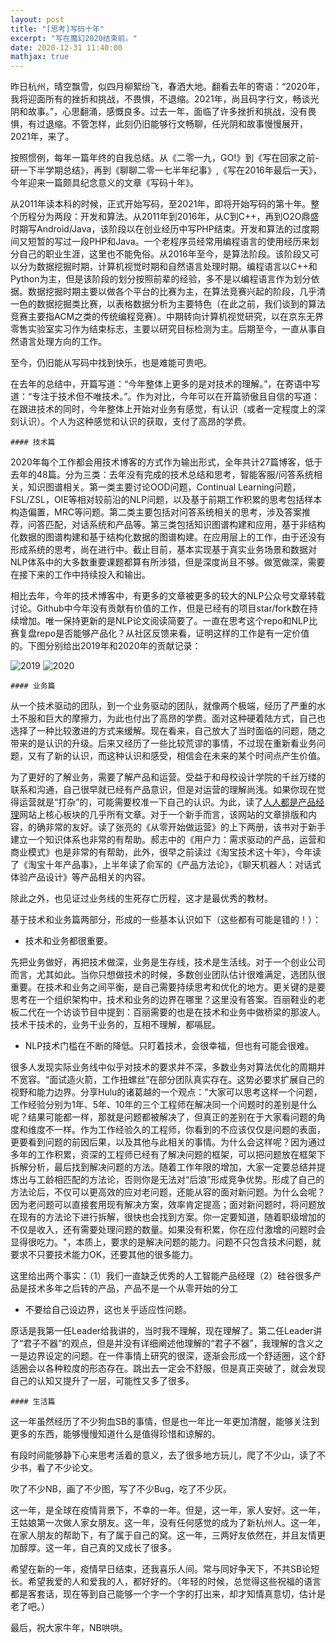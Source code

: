 ```yaml
---
layout: post
title: "[思考]写码十年"
excerpt: "写在魔幻2020结束前。"
date: 2020-12-31 11:40:00
mathjax: true
---
```


昨日杭州，晴空飘雪，似四月柳絮纷飞，春洒大地。翻看去年的寄语：“2020年，我将迎面所有的挫折和挑战，不畏惧，不退缩。2021年，尚且码字行文，畅谈光阴和故事。”，心思翻涌，感慨良多。过去一年，面临了许多挫折和挑战，没有畏惧，有过退缩。不管怎样，此刻仍旧能够行文畅聊，任光阴和故事慢慢展开，2021年，来了。

按照惯例，每年一篇年终的自我总结。从《二零一九，GO!》到《写在回家之前-研一下半学期总结》，再到《聊聊二零一七半年纪事》,《写在2016年最后一天》，今年迎来一篇颇具纪念意义的文章《写码十年》。

从2011年读本科的时候，正式开始写码，至2021年，即将开始写码的第十年。整个历程分为两段：开发和算法。从2011年到2016年，从C到C++，再到O2O鼎盛时期写Android/Java，该阶段以在创业经历中写PHP结束。开发和算法的过度期间又短暂的写过一段PHP和Java。一个老程序员经常用编程语言的使用经历来划分自己的职业生涯，这里也不能免俗。从2016年至今，是算法阶段。该阶段又可以分为数据挖掘时期，计算机视觉时期和自然语言处理时期。编程语言以C++和Python为主，但是该阶段的划分按照前辈的经验，多不是以编程语言作为划分依据。数据挖掘时期主要以做各个平台的比赛为主，在算法竞赛兴起的阶段，几乎清一色的数据挖掘类比赛，以表格数据分析为主要特色（在此之前，我们谈到的算法竞赛主要指ACM之类的传统编程竞赛）。中期转向计算机视觉研究，以在京东无界零售实验室实习作为结束标志，主要以研究目标检测为主。后期至今，一直从事自然语言处理方向的工作。

至今，仍旧能从写码中找到快乐，也是难能可贵吧。

在去年的总结中，开篇写道：“今年整体上更多的是对技术的理解。”，在寄语中写道：“专注于技术但不唯技术。”。作为对比，今年可以在开篇骄傲且自信的写道：在跟进技术的同时，今年整体上开始对业务有感觉，有认识（或者一定程度上的深刻认识）。个人为这种感觉和认识的获取，支付了高昂的学费。


	#### 技术篇

2020年每个工作都会用技术博客的方式作为输出形式，全年共计27篇博客，低于去年的48篇。分为三类：去年没有完成的技术总结和思考，智能客服/问答系统相关，知识图谱相关。第一类主要讨论OOD问题，Continual Learning问题，FSL/ZSL，OIE等相对较前沿的NLP问题，以及基于前期工作积累的思考包括样本构造偏置，MRC等问题。第二类主要包括对问答系统相关的思考，涉及答案推荐，问答匹配，对话系统和产品等。第三类包括知识图谱构建和应用，基于非结构化数据的图谱构建和基于结构化数据的图谱构建。在应用层上的工作，由于还没有形成系统的思考，尚在进行中。截止目前，基本实现基于真实业务场景和数据对NLP体系中的大多数重要课题都算有所涉猎，但是深度尚且不够。做宽做深，需要在接下来的工作中持续投入和输出。

相比去年，今年的技术博客中，有更多的文章被更多的较大的NLP公众号文章转载讨论。Github中今年没有贡献有价值的工作，但是已经有的项目star/fork数在持续增加。唯一保持更新的是NLP论文阅读简要了。一直在思考这个repo和NLP比赛复盘repo是否能够产品化？从社区反馈来看，证明这样的工作是有一定价值的。下图分别给出2019年和2020年的贡献记录：

![2019](https://ftp.bmp.ovh/imgs/2020/12/1ca196c492440f71.png)
![2020](https://ftp.bmp.ovh/imgs/2020/12/7cf3daf6a50c14a9.png)
	
	#### 业务篇

从一个技术驱动的团队，到一个业务驱动的团队，就像两个极端，经历了严重的水土不服和巨大的摩擦力，为此也付出了高昂的学费。面对这种硬着陆方式，自己也选择了一种比较激进的方式来缓解。现在看来，自己放大了当时面临的问题，随之带来的是认识的升级。后来又经历了一些比较荒谬的事情，不过现在重新看业务问题，又有了新的认识，而这种认识和感受，相信会在未来的某个时间点产生价值。

为了更好的了解业务，需要了解产品和运营。受益于和母校设计学院的千丝万缕的联系和沟通，自己很早就已经有产品意识，但是对运营的理解尚浅。如果你现在觉得运营就是“打杂”的，可能需要校准一下自己的认识。为此，读了[人人都是产品经理](http://www.woshipm.com/)网站上核心板块的几乎所有文章。对于一个新手而言，该网站的文章排版和内容，的确非常的友好。读了张亮的《从零开始做运营》的上下两册，该书对于新手建立一个知识体系也非常的有帮助。郝志中的《用户力：需求驱动的产品，运营和商业模式》也是非常的有帮助，此外，很早之前读过《淘宝技术这十年》，今年读了《淘宝十年产品事》，上半年读了俞军的《产品方法论》，《聊天机器人：对话式体验产品设计》等产品相关的内容。

除此之外，也见证过业务线的生死存亡历程，这才是最优秀的教材。

基于技术和业务篇两部分，形成的一些基本认识如下（这些都有可能是错的！）：

+ 技术和业务都很重要。

先把业务做好，再把技术做深，业务是生存线，技术是生活线。对于一个创业公司而言，尤其如此。当你只想做技术的时候，多数创业团队估计很难满足，选团队很重要。在技术和业务之间平衡，是自己需要持续思考和优化的地方。更关键的是要思考在一个组织架构中，技术和业务的边界在哪里？这里没有答案。百丽鞋业的老板二代在一个访谈节目中提到：百丽需要的也是在技术和业务中做桥梁的那波人。技术干技术的，业务干业务的，互相不理解，都嗝屁。

+ NLP技术门槛在不断的降低。只盯着技术，会很幸福，但也有可能会很难。

很多人发现实际业务线中似乎对技术的要求并不深，多数业务对算法优化的周期并不宽容。“面试造火箭，工作扭螺丝”在部分团队真实存在。这势必要求扩展自己的视野和能力边界。分享Hulu的诸葛越的一个观点："大家可以思考这样一个问题，工作经验分别为1年、5年、10年的三个工程师在解决同一个问题时的差别是什么呢？结果可能都一样，那就是问题都被解决了，但真正的差别在于大家看问题的角度和维度不一样。作为工作经验久的工程师，你看到的不应该仅仅是问题的表面，更要看到问题的前因后果，以及其他与此相关的事情。为什么会这样呢？因为通过多年的工作积累，资深的工程师已经有了解决问题的框架，可以把问题放在框架下拆解分析，最后找到解决问题的方法。随着工作年限的增加，大家一定要总结并提炼出与工龄相匹配的方法论，否则你是无法对“后浪”形成竞争优势。形成了自己的方法论后，不仅可以更高效的应对老问题，还能从容的面对新问题。为什么会呢？因为老问题可以直接套用现有解决方案，效率肯定提高；面对新问题时，将问题放在现有的方法论下进行拆解，很快也会找到方案。你一定要知道，随着职级增加的不仅是收入，还有需要处理问题的数量。如果没有积累，你在应付激增的问题时会显得很吃力。"，本质上，要求的是解决问题的能力。问题不只包含技术问题，就要求不只要技术能力OK，还要其他的很多能力。

这里给出两个事实：（1）我们一直缺乏优秀的人工智能产品经理（2）硅谷很多产品是技术多年之后转的产品，产品不是一个从零开始的分工

+ 不要给自己设边界，这也关乎适应性问题。

原话是我第一任Leader给我讲的，当时我不理解，现在理解了。第二任Leader讲了“君子不器”的观点，但是并没有详细阐述他理解的“君子不器”，我理解的含义之一是边界设定的问题。在一件事情上研究的很深，逐渐会形成一个舒适圈，这个舒适圈会以各种粒度的形态存在。跳出去一定会不舒服，但是真正突破了，就会发现自己的认知又提升了一层，可能性又多了很多。

	#### 生活篇

这一年虽然经历了不少狗血SB的事情，但是也一年比一年更加清醒，能够关注到更多的东西，能够慢慢知道什么是值得珍惜和谅解的。

有段时间能够静下心来思考活着的意义，去了很多地方玩儿，爬了不少山，读了不少书，看了不少论文。

吹了不少NB，画了不少图，写了不少Bug，吃了不少灰。

这一年，是全球在疫情背景下，不幸的一年。但是，这一年，家人安好。这一年，王姑娘第一次做人家女朋友。这一年，没有任何感觉的成为了新杭州人。这一年，在家人朋友的帮助下，有了属于自己的窝。这一年，三两好友依然在，并且友情更加醇厚。这一年，自己真的又成长了很多。

希望在新的一年，疫情早日结束，还我喜乐人间。常与同好争天下，不共SB论短长。希望我爱的人和爱我的人，都好好的。（年轻的时候，总觉得这些祝福的语言都是客套话，现在等到自己能够一个字一个字的打出来，却才知情真意切，估计是老了吧。）

最后，祝大家牛年，NB哄哄。